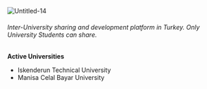 ![Untitled-14](https://user-images.githubusercontent.com/47675796/54870119-72156400-4db3-11e9-805b-d3ec9dbdb031.png)

###### Inter-University sharing and development platform in Turkey. Only University Students can share.

**Active Universities**
  - Iskenderun Technical University
  - Manisa Celal Bayar University



